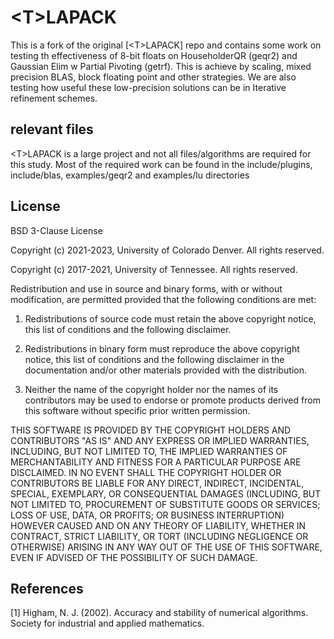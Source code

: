 # \<T\>LAPACK

This is a fork of the original [\<T\>LAPACK] repo and contains some work on testing th effectiveness of 8-bit floats on HouseholderQR (geqr2) and Gaussian Elim w Partial Pivoting (getrf). This is achieve by scaling, mixed precision BLAS, block floating point and other strategies. We are also testing how useful these low-precision solutions can be in Iterative refinement schemes.

## relevant files
\<T\>LAPACK is a large project and not all files/algorithms are required for this study. 
Most of the required work can be found in the include/plugins, include/blas, examples/geqr2 and examples/lu directories 

## License

BSD 3-Clause License

Copyright (c) 2021-2023, University of Colorado Denver. All rights reserved.

Copyright (c) 2017-2021, University of Tennessee. All rights reserved.

Redistribution and use in source and binary forms, with or without modification, are permitted provided that the following conditions are met:

1. Redistributions of source code must retain the above copyright notice, this list of conditions and the following disclaimer.

2. Redistributions in binary form must reproduce the above copyright notice, this list of conditions and the following disclaimer in the documentation and/or other materials provided with the distribution.

3. Neither the name of the copyright holder nor the names of its contributors may be used to endorse or promote products derived from this software without specific prior written permission.

THIS SOFTWARE IS PROVIDED BY THE COPYRIGHT HOLDERS AND CONTRIBUTORS "AS IS" AND ANY EXPRESS OR IMPLIED WARRANTIES, INCLUDING, BUT NOT LIMITED TO, THE IMPLIED WARRANTIES OF MERCHANTABILITY AND FITNESS FOR A PARTICULAR PURPOSE ARE DISCLAIMED. IN NO EVENT SHALL THE COPYRIGHT HOLDER OR CONTRIBUTORS BE LIABLE FOR ANY DIRECT, INDIRECT, INCIDENTAL, SPECIAL, EXEMPLARY, OR CONSEQUENTIAL DAMAGES (INCLUDING, BUT NOT LIMITED TO, PROCUREMENT OF SUBSTITUTE GOODS OR SERVICES; LOSS OF USE, DATA, OR PROFITS; OR BUSINESS INTERRUPTION) HOWEVER CAUSED AND ON ANY THEORY OF LIABILITY, WHETHER IN CONTRACT, STRICT LIABILITY, OR TORT (INCLUDING NEGLIGENCE OR OTHERWISE) ARISING IN ANY WAY OUT OF THE USE OF THIS SOFTWARE, EVEN IF ADVISED OF THE POSSIBILITY OF SUCH DAMAGE.

## References

<a id="1">[1]</a> Higham, N. J. (2002). Accuracy and stability of numerical algorithms. Society for industrial and applied mathematics.
